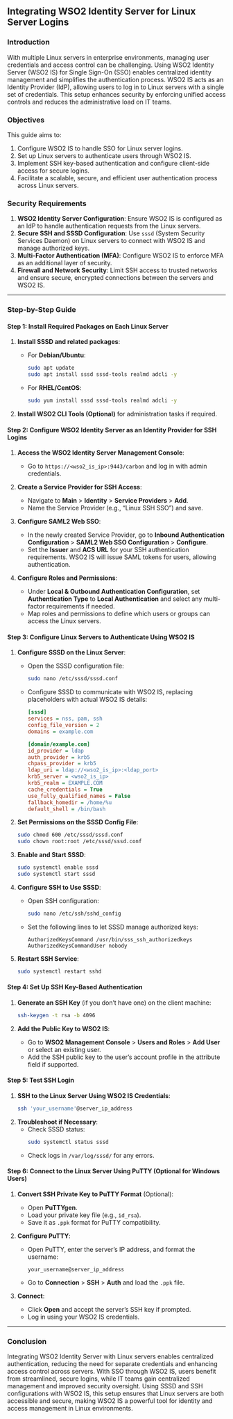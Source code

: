 ## Integrating WSO2 Identity Server for Linux Server Logins

### Introduction

With multiple Linux servers in enterprise environments, managing user credentials and access control can be challenging. Using WSO2 Identity Server (WSO2 IS) for Single Sign-On (SSO) enables centralized identity management and simplifies the authentication process. WSO2 IS acts as an Identity Provider (IdP), allowing users to log in to Linux servers with a single set of credentials. This setup enhances security by enforcing unified access controls and reduces the administrative load on IT teams.

### Objectives

This guide aims to:
1. Configure WSO2 IS to handle SSO for Linux server logins.
2. Set up Linux servers to authenticate users through WSO2 IS.
3. Implement SSH key-based authentication and configure client-side access for secure logins.
4. Facilitate a scalable, secure, and efficient user authentication process across Linux servers.

### Security Requirements

1. **WSO2 Identity Server Configuration**: Ensure WSO2 IS is configured as an IdP to handle authentication requests from the Linux servers.
2. **Secure SSH and SSSD Configuration**: Use `sssd` (System Security Services Daemon) on Linux servers to connect with WSO2 IS and manage authorized keys.
3. **Multi-Factor Authentication (MFA)**: Configure WSO2 IS to enforce MFA as an additional layer of security.
4. **Firewall and Network Security**: Limit SSH access to trusted networks and ensure secure, encrypted connections between the servers and WSO2 IS.

---

### Step-by-Step Guide

#### Step 1: Install Required Packages on Each Linux Server

1. **Install SSSD and related packages**:
   - For **Debian/Ubuntu**:
     ```bash
     sudo apt update
     sudo apt install sssd sssd-tools realmd adcli -y
     ```
   - For **RHEL/CentOS**:
     ```bash
     sudo yum install sssd sssd-tools realmd adcli -y
     ```

2. **Install WSO2 CLI Tools (Optional)** for administration tasks if required.

#### Step 2: Configure WSO2 Identity Server as an Identity Provider for SSH Logins

1. **Access the WSO2 Identity Server Management Console**:
   - Go to `https://<wso2_is_ip>:9443/carbon` and log in with admin credentials.

2. **Create a Service Provider for SSH Access**:
   - Navigate to **Main** > **Identity** > **Service Providers** > **Add**.
   - Name the Service Provider (e.g., “Linux SSH SSO”) and save.

3. **Configure SAML2 Web SSO**:
   - In the newly created Service Provider, go to **Inbound Authentication Configuration** > **SAML2 Web SSO Configuration** > **Configure**.
   - Set the **Issuer** and **ACS URL** for your SSH authentication requirements. WSO2 IS will issue SAML tokens for users, allowing authentication.

4. **Configure Roles and Permissions**:
   - Under **Local & Outbound Authentication Configuration**, set **Authentication Type** to **Local Authentication** and select any multi-factor requirements if needed.
   - Map roles and permissions to define which users or groups can access the Linux servers.

#### Step 3: Configure Linux Servers to Authenticate Using WSO2 IS

1. **Configure SSSD on the Linux Server**:
   - Open the SSSD configuration file:
     ```bash
     sudo nano /etc/sssd/sssd.conf
     ```
   - Configure SSSD to communicate with WSO2 IS, replacing placeholders with actual WSO2 IS details:
     ```ini
     [sssd]
     services = nss, pam, ssh
     config_file_version = 2
     domains = example.com

     [domain/example.com]
     id_provider = ldap
     auth_provider = krb5
     chpass_provider = krb5
     ldap_uri = ldap://<wso2_is_ip>:<ldap_port>
     krb5_server = <wso2_is_ip>
     krb5_realm = EXAMPLE.COM
     cache_credentials = True
     use_fully_qualified_names = False
     fallback_homedir = /home/%u
     default_shell = /bin/bash
     ```

2. **Set Permissions on the SSSD Config File**:
   ```bash
   sudo chmod 600 /etc/sssd/sssd.conf
   sudo chown root:root /etc/sssd/sssd.conf
   ```

3. **Enable and Start SSSD**:
   ```bash
   sudo systemctl enable sssd
   sudo systemctl start sssd
   ```

4. **Configure SSH to Use SSSD**:
   - Open SSH configuration:
     ```bash
     sudo nano /etc/ssh/sshd_config
     ```
   - Set the following lines to let SSSD manage authorized keys:
     ```config
     AuthorizedKeysCommand /usr/bin/sss_ssh_authorizedkeys
     AuthorizedKeysCommandUser nobody
     ```

5. **Restart SSH Service**:
   ```bash
   sudo systemctl restart sshd
   ```

#### Step 4: Set Up SSH Key-Based Authentication

1. **Generate an SSH Key** (if you don’t have one) on the client machine:
   ```bash
   ssh-keygen -t rsa -b 4096
   ```

2. **Add the Public Key to WSO2 IS**:
   - Go to **WSO2 Management Console** > **Users and Roles** > **Add User** or select an existing user.
   - Add the SSH public key to the user’s account profile in the attribute field if supported.

#### Step 5: Test SSH Login

1. **SSH to the Linux Server Using WSO2 IS Credentials**:
   ```bash
   ssh 'your_username'@server_ip_address
   ```
2. **Troubleshoot if Necessary**:
   - Check SSSD status:
     ```bash
     sudo systemctl status sssd
     ```
   - Check logs in `/var/log/sssd/` for any errors.

#### Step 6: Connect to the Linux Server Using PuTTY (Optional for Windows Users)

1. **Convert SSH Private Key to PuTTY Format** (Optional):
   - Open **PuTTYgen**.
   - Load your private key file (e.g., `id_rsa`).
   - Save it as `.ppk` format for PuTTY compatibility.

2. **Configure PuTTY**:
   - Open PuTTY, enter the server’s IP address, and format the username:
     ```plaintext
     your_username@server_ip_address
     ```
   - Go to **Connection** > **SSH** > **Auth** and load the `.ppk` file.

3. **Connect**:
   - Click **Open** and accept the server’s SSH key if prompted.
   - Log in using your WSO2 IS credentials.

---

### Conclusion

Integrating WSO2 Identity Server with Linux servers enables centralized authentication, reducing the need for separate credentials and enhancing access control across servers. With SSO through WSO2 IS, users benefit from streamlined, secure logins, while IT teams gain centralized management and improved security oversight. Using SSSD and SSH configurations with WSO2 IS, this setup ensures that Linux servers are both accessible and secure, making WSO2 IS a powerful tool for identity and access management in Linux environments.
